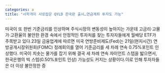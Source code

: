 ```yaml
---
categories: a
title: "서학개미 사로잡은 QYLD 한국판 출시…연금계좌 투자도 가능"
---
```

미국이 또 한번 기준금리를 인상하며 주식시장의 변동성이 높아지는 가운데 고금리·고물가·고환율의 불안한 환경 속에서 안정적인 투자처를 찾는 투자자들에게 월배당 ETF가 주목받고 있다.23일 금융업계에 따르면 미국 연방준비제도(Fed)는 21일(현지시간) 연방공개시장위원회(FOMC) 정례회의를 열어 기준금리를 세 차례 연속 0.75%포인트 인상했다. 미국이 치솟는 물가를 잡기 위해 결국 세 차례 연속 자이언트 스텝을 밟으면서, 한국은행의 빅 스텝(0.50%포인트 인상) 가능성도 커지는 상황이다.이로 인해 투자자들은 더 이상 불안정한 증